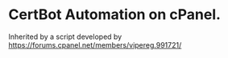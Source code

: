 # CertBot Automation on cPanel.

Inherited by a script developed by https://forums.cpanel.net/members/vipereg.991721/
